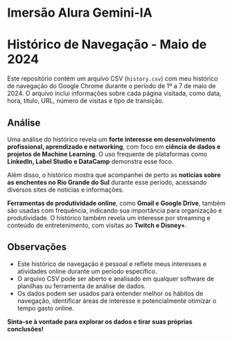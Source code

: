 # Imersão Alura Gemini-IA

# Histórico de Navegação - Maio de 2024

Este repositório contém um arquivo CSV (`history.csv`) com meu histórico de navegação do Google Chrome durante o período de 1º a 7 de maio de 2024. O arquivo inclui informações sobre cada página visitada, como data, hora, título, URL, número de visitas e tipo de transição.

## Análise

Uma análise do histórico revela um **forte interesse em desenvolvimento profissional, aprendizado e networking**, com foco em **ciência de dados e projetos de Machine Learning**. O uso frequente de plataformas como **LinkedIn, Label Studio e DataCamp** demonstra esse foco.

Além disso, o histórico mostra que acompanhei de perto as **notícias sobre as enchentes no Rio Grande do Sul** durante esse período, acessando diversos sites de notícias e informações.

**Ferramentas de produtividade online**, como **Gmail e Google Drive**, também são usadas com frequência, indicando sua importância para organização e produtividade. O histórico também revela um interesse por streaming e conteúdo de entretenimento, com visitas ao **Twitch e Disney+**.

## Observações

*   Este histórico de navegação é pessoal e reflete meus interesses e atividades online durante um período específico.
*   O arquivo CSV pode ser aberto e analisado em qualquer software de planilhas ou ferramenta de análise de dados. 
*   Os dados podem ser usados para entender melhor os hábitos de navegação, identificar áreas de interesse e potencialmente otimizar o tempo gasto online.

**Sinta-se à vontade para explorar os dados e tirar suas próprias conclusões!**
